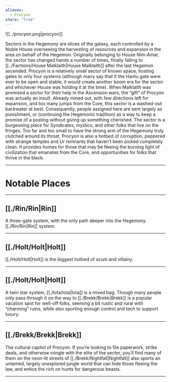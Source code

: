 ```yaml
---
aliases:
  - Procyon
share: "true"
---
```


![[../procyon.png|procyon]]


Sectors in the Hegemony are slices of the galaxy, each controlled by a Noble House overseeing the harvesting of resources and expansion in the area on behalf of the Hegemon. Originally belonging to House Nim-Amar, the sector has changed hands a number of times, finally falling to [[../Factions/House Malklaith|House Malklaith]] after the last Hegemon ascended.
Procyon is a relatively small sector of known space, hosting gates to only four systems (although many say that if the Hantu gate were ever to be open and stable, it would create another boom era for the sector and whichever House was holding it at the time). When Malklaith was promised a sector for their help in the Ascension wars, the “gift” of Procyon was actually an insult. Already mined out, with few directions left for expansion, and too many jumps from the Core, this sector is a washed-out backwater at best. Consequently, people assigned here are sent largely as punishment, or (continuing the Hegemonic tradition) as a way to keep a promise of a posting without giving up something cherished.
The sector is a burgeoning place for Syndicates, mystics, and other folks that live on the fringes. Too far and too small to have the strong arm of the Hegemony truly clutched around its throat, Procyon is also a hotbed of corruption, peppered with strange temples and Ur remnants that haven’t been picked completely clean. It provides homes for those that may be fleeing the burning light of civilization that emanates from the Core, and opportunities for folks that thrive in the black.

---

# Notable Places

---

## [[./Rin/Rin|Rin]]

A three-gate system, with the only path deeper into the Hegemony. [[./Rin/Rin|Rin]] system.

---

## [[./Holt/Holt|Holt]]

[[./Holt/Holt|Holt]] is the biggest hotbed of scum and villainy.

---

## [[./Holt/Holt|Holt]]

A twin star system, [[./Iota/Iota|Iota]] is a mixed bag. Though many people only pass through it on the way to [[./Brekk/Brekk|Brekk]] is a popular vacation spot for well-off folks, seeming a bit rustic and rural with “charming” ruins, while also sporting enough control and tech to support luxury.

---

## [[./Brekk/Brekk|Brekk]]

The cultural capitol of Procyon. If you’re looking to file paperwork, strike deals, and otherwise mingle with the elite of the sector, you’ll find many of them on the neon-lit streets of [[./Brekk/Nightfall|Nightfall]] also sports an untamed, largely unexplored jungle world that can hide those fleeing the law, and entice the rich on hunts for dangerous beasts.

---
